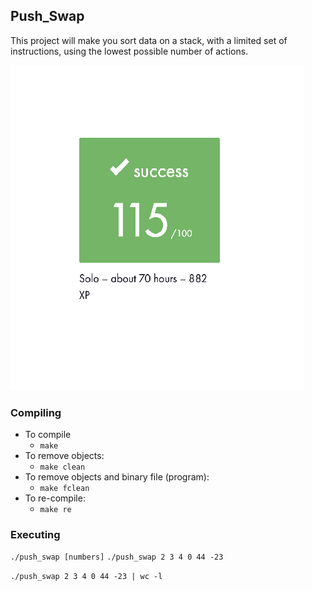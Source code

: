 ## Push_Swap

This project will make you sort data on a stack, with a limited set of instructions, using
the lowest possible number of actions.

![alt text](https://github.com/cvenkman/push_swap/blob/main/resources/final_mark.png?raw=true)

### Compiling

* To compile
	- `make`
* To remove objects:
	- `make clean`
* To remove objects and binary file (program):
	- `make fclean`
* To re-compile:
	- `make re`

### Executing

`./push_swap [numbers]`
`./push_swap 2 3 4 0 44 -23`

`./push_swap 2 3 4 0 44 -23 | wc -l`
